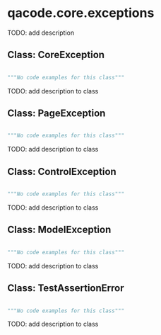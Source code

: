 # qacode.core.exceptions

TODO: add description

## Class: CoreException

``` python

"""No code examples for this class"""

```

TODO: add description to class


## Class: PageException

``` python

"""No code examples for this class"""

```

TODO: add description to class


## Class: ControlException

``` python

"""No code examples for this class"""

```

TODO: add description to class


## Class: ModelException

``` python

"""No code examples for this class"""

```

TODO: add description to class

## Class: TestAssertionError

``` python

"""No code examples for this class"""

```

TODO: add description to class




